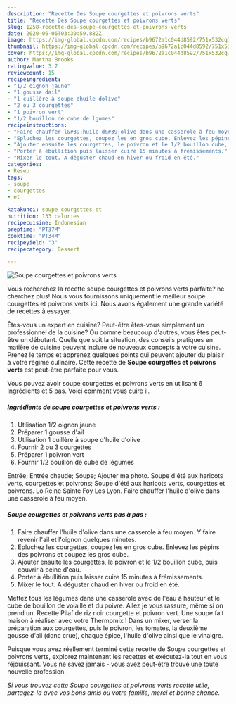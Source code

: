 ```yaml
---
description: "Recette Des Soupe courgettes et poivrons verts"
title: "Recette Des Soupe courgettes et poivrons verts"
slug: 1258-recette-des-soupe-courgettes-et-poivrons-verts
date: 2020-06-06T03:30:59.882Z
image: https://img-global.cpcdn.com/recipes/b9672a1c044d8592/751x532cq70/soupe-courgettes-et-poivrons-verts-photo-principale-de-la-recette.jpg
thumbnail: https://img-global.cpcdn.com/recipes/b9672a1c044d8592/751x532cq70/soupe-courgettes-et-poivrons-verts-photo-principale-de-la-recette.jpg
cover: https://img-global.cpcdn.com/recipes/b9672a1c044d8592/751x532cq70/soupe-courgettes-et-poivrons-verts-photo-principale-de-la-recette.jpg
author: Martha Brooks
ratingvalue: 3.7
reviewcount: 15
recipeingredient:
- "1/2 oignon jaune"
- "1 gousse dail"
- "1 cuillère à soupe dhuile dolive"
- "2 ou 3 courgettes"
- "1 poivron vert"
- "1/2 bouillon de cube de lgumes"
recipeinstructions:
- "Faire chauffer l&#39;huile d&#39;olive dans une casserole à feu moyen. Y faire revenir l&#39;ail et l&#39;oignon quelques minutes."
- "Epluchez les courgettes, coupez les en gros cube. Enlevez les pépins des poivrons et coupez les gros cube."
- "Ajouter ensuite les courgettes, le poivron et le 1/2 bouillon cube, puis couvrir à peine d&#39;eau."
- "Porter à ébullition puis laisser cuire 15 minutes à frémissements."
- "Mixer le tout. A déguster chaud en hiver ou froid en été."
categories:
- Resep
tags:
- soupe
- courgettes
- et

katakunci: soupe courgettes et 
nutrition: 133 calories
recipecuisine: Indonesian
preptime: "PT37M"
cooktime: "PT34M"
recipeyield: "3"
recipecategory: Dessert

---
```



![Soupe courgettes et poivrons verts](https://img-global.cpcdn.com/recipes/b9672a1c044d8592/751x532cq70/soupe-courgettes-et-poivrons-verts-photo-principale-de-la-recette.jpg)

Vous recherchez la recette soupe courgettes et poivrons verts parfaite? ne cherchez plus! Nous vous fournissons uniquement le meilleur soupe courgettes et poivrons verts ici. Nous avons également une grande variété de recettes à essayer.

Êtes-vous un expert en cuisine? Peut-être êtes-vous simplement un professionnel de la cuisine? Ou comme beaucoup d'autres, vous êtes peut-être un débutant. Quelle que soit la situation, des conseils pratiques en matière de cuisine peuvent inclure de nouveaux concepts à votre cuisine. Prenez le temps et apprenez quelques points qui peuvent ajouter du plaisir à votre régime culinaire. Cette recette de <strong> Soupe courgettes et poivrons verts </strong> est peut-être parfaite pour vous.

<!--inarticleads1-->

Vous pouvez avoir soupe courgettes et poivrons verts en utilisant 6 Ingrédients et 5 pas. Voici comment vous cuire il.

##### Ingrédients de soupe courgettes et poivrons verts :

1. Utilisation 1/2 oignon jaune
1. Préparer 1 gousse d&#39;ail
1. Utilisation 1 cuillère à soupe d&#39;huile d&#39;olive
1. Fournir 2 ou 3 courgettes
1. Préparer 1 poivron vert
1. Fournir 1/2 bouillon de cube de légumes


Entrée; Entrée chaude; Soupe; Ajouter ma photo. Soupe d&#39;été aux haricots verts, courgettes et poivrons; Soupe d&#39;été aux haricots verts, courgettes et poivrons. Lo Reine Sainte Foy Les Lyon. Faire chauffer l&#39;huile d&#39;olive dans une casserole à feu moyen. 

<!--inarticleads2-->

##### Soupe courgettes et poivrons verts pas à pas :

1. Faire chauffer l&#39;huile d&#39;olive dans une casserole à feu moyen. Y faire revenir l&#39;ail et l&#39;oignon quelques minutes.
1. Epluchez les courgettes, coupez les en gros cube. Enlevez les pépins des poivrons et coupez les gros cube.
1. Ajouter ensuite les courgettes, le poivron et le 1/2 bouillon cube, puis couvrir à peine d&#39;eau.
1. Porter à ébullition puis laisser cuire 15 minutes à frémissements.
1. Mixer le tout. A déguster chaud en hiver ou froid en été.


Mettez tous les légumes dans une casserole avec de l&#39;eau à hauteur et le cube de bouillon de volaille et du poivre. Allez je vous rassure, même si on prend un. Recette Pilaf de riz noir courgette et poivron vert. Une soupe fait maison à réaliser avec votre Thermomix ! Dans un mixer, verser la préparation aux courgettes, puis le poivron, les tomates, la deuxième gousse d&#39;ail (donc crue), chaque épice, l&#39;huile d&#39;olive ainsi que le vinaigre. 

<!--inarticleads1-->

<p>
Puisque vous avez réellement terminé cette recette de Soupe courgettes et poivrons verts, explorez maintenant les recettes et exécutez-la tout en vous réjouissant. Vous ne savez jamais - vous avez peut-être trouvé une toute nouvelle profession.
</p>

<p>
<i>Si vous trouvez cette Soupe courgettes et poivrons verts recette utile, partagez-la avec vos bons amis ou votre famille, merci et bonne chance.</i>
</p>
